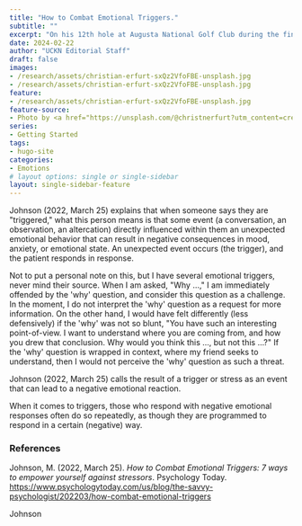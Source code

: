 ```yaml
---
title: "How to Combat Emotional Triggers."
subtitle: ""
excerpt: "On his 12th hole at Augusta National Golf Club during the final round of the 2020 Masters, Tiger Woods scored his worst ever hole in his lifetime. Yet, leaving his 12th hold behind him, Tiger Woods birdied five out of his last remaining six holes."
date: 2024-02-22
author: "UCKN Editorial Staff"
draft: false
images:
- /research/assets/christian-erfurt-sxQz2VfoFBE-unsplash.jpg
- /research/assets/christian-erfurt-sxQz2VfoFBE-unsplash.jpg
feature:
- /research/assets/christian-erfurt-sxQz2VfoFBE-unsplash.jpg
feature-source:
- Photo by <a href="https://unsplash.com/@christnerfurt?utm_content=creditCopyText&utm_medium=referral&utm_source=unsplash">Christian Erfurt</a> on <a href="https://unsplash.com/photos/man-covering-face-with-both-hands-while-sitting-on-bench-sxQz2VfoFBE?utm_content=creditCopyText&utm_medium=referral&utm_source=unsplash">Unsplash</a>
series:
- Getting Started
tags:
- hugo-site
categories:
- Emotions
# layout options: single or single-sidebar
layout: single-sidebar-feature
---
```


Johnson (2022, March 25) explains that when someone says they are "triggered," what this person means is that some event (a conversation, an observation, an altercation) directly influenced within them an unexpected emotional behavior that can result in negative consequences in mood, anxiety, or emotional state. An unexpected event occurs (the trigger), and the patient responds in response.

Not to put a personal note on this, but I have several emotional triggers, never mind their source. When I am asked, "Why ...," I am immediately offended by the 'why' question, and consider this question as a challenge. In the moment, I do not interpret the 'why' question as a request for more information. On the other hand, I would have felt differently (less defensively) if the 'why' was not so blunt, "You have such an interesting point-of-view. I want to understand where you are coming from, and how you drew that conclusion. Why would you think this ..., but not this ...?" If the 'why' question is wrapped in context, where my friend seeks to understand, then I would not perceive the 'why' question as such a threat.

Johnson (2022, March 25) calls the result of a trigger or stress as an event that can lead to a negative emotional reaction.

When it comes to triggers, those who respond with negative emotional responses often do so repeatedly, as though they are programmed to respond in a certain (negative) way.

### References

Johnson, M. (2022, March 25). *How to Combat Emotional Triggers: 7 ways to empower yourself against stressors*. Psychology Today. https://www.psychologytoday.com/us/blog/the-savvy-psychologist/202203/how-combat-emotional-triggers

Johnson
<!--
(Johnson, 2022)

Johnson (2022) discusses how to empower yourself against stressors...

...empower yourself against stressors (Johnson, 2022).
-->